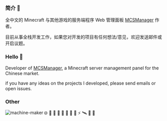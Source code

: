 ### 简介 👋

全中文的 Minecraft 与其他游戏的服务端程序 Web 管理面板 [MCSManager](https://github.com/MCSManager) 作者。

目前从事全栈开发工作，如果您对开发的项目有任何想法/意见，欢迎发送邮件或开启议题。

### Hello 🚀

Developer of [MCSManager](https://github.com/MCSManager), a Minecraft server management panel for the Chinese market.

if you have any ideas on the projects I developed, please send emails or open issues.

### Other

<p>

<img align="left" src="https://github-readme-stats.vercel.app/api/top-langs?username=unitwk&show_icons=true&locale=en&layout=compact" alt="machine-maker" />



</p>

<p>
🌐 💌 🥪 🍉 🥚 💩 🍎 🎈 ⚡ 🛰️ 🎃 🥯
</p>

